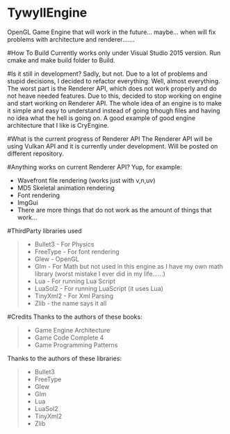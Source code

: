 # TywyllEngine
OpenGL Game Engine  that will work in the future... maybe... when will fix problems with architecture and renderer.......

#How To Build
Currently works only under Visual Studio 2015 version.
Run cmake and make build folder to Build.


#Is it still in development?
Sadly, but not. Due to a lot of problems and stupid decisions, I decided to refactor everything. Well, almost everything. The worst part is the Renderer API, which does not work properly and do not heave needed features. Due to this, decided to stop working on engine and start working on Renderer API.
The whole idea of an engine is to make it simple and easy to understand instead of going trhough files and having no idea what the hell is going on. A good example of good engine architecture that I like is CryEngine.

#What is the current progress of Renderer API
The Renderer API will be using Vulkan API and it is currently under development. Will be posted on different repository.

#Anything works on current Renderer API?
Yup, for example:
- Wavefront file rendering (works just with v,n,uv)
- MD5 Skeletal animation rendering
- Font rendering
- ImgGui
- There are more things that do not work as the amount of things that work...

#ThirdParty libraries used
> - Bullet3 - For Physics
> - FreeType - For font rendering
> - Glew - OpenGL
> - Glm - For Math but not used in this engine as I have my own math library (worst mistake I ever did in my life......)
> - Lua - For running Lua Script
> - LuaSol2 - For running LuaScript (it uses Lua)
> - TinyXml2 - For Xml Parsing
> - Zlib - the name says it all

#Credits
Thanks to the authors of these books:
> - Game Engine Architecture
> - Game Code Complete 4
> - Game Programming Patterns

Thanks to the authors of these libraries:
> - Bullet3
> - FreeType
> - Glew
> - Glm
> - Lua
> - LuaSol2
> - TinyXml2
> - Zlib



